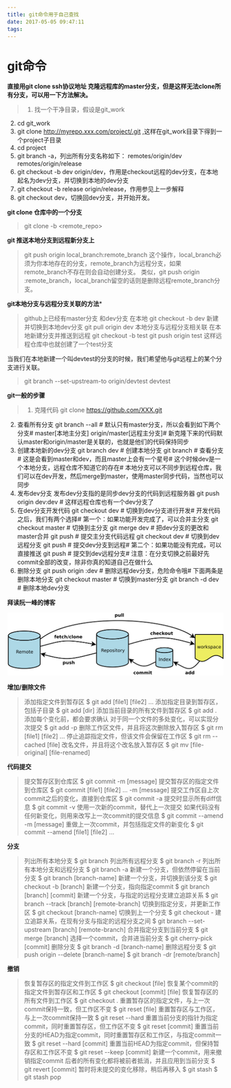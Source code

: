 ```yaml
---
title: git命令用于自己查找
date: 2017-05-05 09:47:11
tags:
---
```


git命令
=========

**直接用git clone ssh协议地址 克隆远程库的master分支，但是这样无法clone所有分支，可以用一下方法解决。**

>1. 找一个干净目录，假设是git_work
2. cd git_work
3. git clone http://myrepo.xxx.com/project/.git ,这样在git_work目录下得到一个project子目录
4. cd project
5. git branch -a，列出所有分支名称如下：
remotes/origin/dev
remotes/origin/release
6. git checkout -b dev origin/dev，作用是checkout远程的dev分支，在本地起名为dev分支，并切换到本地的dev分支
7. git checkout -b release origin/release，作用参见上一步解释
8. git checkout dev，切换回dev分支，并开始开发。
> 

**git clone 仓库中的一个分支**


> git clone -b <branch> <remote_repo> 


**git 推送本地分支到远程新分支上**

>git push origin local_branch:remote_branch
这个操作，local_branch必须为你本地存在的分支，remote_branch为远程分支，如果remote_branch不存在则会自动创建分支。
类似，git push origin :remote_branch，local_branch留空的话则是删除远程remote_branch分支。


**git本地分支与远程分支关联的方法***

>github上已经有master分支 和dev分支
在本地
git checkout -b dev 新建并切换到本地dev分支
git pull origin dev 本地分支与远程分支相关联
在本地新建分支并推送到远程
git checkout -b test
git push origin test   这样远程仓库中也就创建了一个test分支
>


当我们在本地新建一个叫devtest的分支的时候，我们希望他与git远程上的某个分支进行关联。
>git branch --set-upstream-to origin/devtest devtest 



**git一般的步骤**
>1. 克隆代码
git clone https://github.com/XXX.git  
2. 查看所有分支
git branch --all  # 默认只有master分支，所以会看到如下两个分支# master[本地主分支] origin/master[远程主分支]# 新克隆下来的代码默认master和origin/master是关联的，也就是他们的代码保持同步
3. 创建本地新的dev分支
git branch dev  # 创建本地分支
git branch  # 查看分支# 这是会看到master和dev，而且master上会有一个星号# 这个时候dev是一个本地分支，远程仓库不知道它的存在# 本地分支可以不同步到远程仓库，我们可以在dev开发，然后merge到master，使用master同步代码，当然也可以同步
4. 发布dev分支
发布dev分支指的是同步dev分支的代码到远程服务器
git push origin dev:dev  # 这样远程仓库也有一个dev分支了
5. 在dev分支开发代码
git checkout dev  # 切换到dev分支进行开发# 开发代码之后，我们有两个选择# 第一个：如果功能开发完成了，可以合并主分支
git checkout master  # 切换到主分支
git merge dev  # 把dev分支的更改和master合并
git push  # 提交主分支代码远程
git checkout dev  # 切换到dev远程分支
git push  # 提交dev分支到远程# 第二个：如果功能没有完成，可以直接推送
git push  # 提交到dev远程分支# 注意：在分支切换之前最好先commit全部的改变，除非你真的知道自己在做什么
6. 删除分支
git push origin :dev  # 删除远程dev分支，危险命令哦# 下面两条是删除本地分支
git checkout master  # 切换到master分支
git branch -d dev  # 删除本地dev分支

**拜读阮一峰的博客**

![Git过程图](../uploads/git.png)


**增加/删除文件**
>添加指定文件到暂存区
$ git add [file1] [file2] ...
添加指定目录到暂存区，包括子目录
$ git add [dir]
添加当前目录的所有文件到暂存区
$ git add .
添加每个变化前，都会要求确认
对于同一个文件的多处变化，可以实现分次提交
$ git add -p
删除工作区文件，并且将这次删除放入暂存区
$ git rm [file1] [file2] ...
停止追踪指定文件，但该文件会保留在工作区
$ git rm --cached [file]
改名文件，并且将这个改名放入暂存区
>$ git mv [file-original] [file-renamed]

**代码提交**
>提交暂存区到仓库区
$ git commit -m [message]
提交暂存区的指定文件到仓库区
$ git commit [file1] [file2] ... -m [message]
提交工作区自上次commit之后的变化，直接到仓库区
$ git commit -a
提交时显示所有diff信息
$ git commit -v
使用一次新的commit，替代上一次提交
如果代码没有任何新变化，则用来改写上一次commit的提交信息
$ git commit --amend -m [message]
重做上一次commit，并包括指定文件的新变化
$ git commit --amend [file1] [file2] ...

**分支**
>列出所有本地分支
$ git branch
列出所有远程分支
$ git branch -r
列出所有本地分支和远程分支
$ git branch -a
新建一个分支，但依然停留在当前分支
$ git branch [branch-name]
新建一个分支，并切换到该分支
$ git checkout -b [branch]
新建一个分支，指向指定commit
$ git branch [branch] [commit]
新建一个分支，与指定的远程分支建立追踪关系
$ git branch --track [branch] [remote-branch]
切换到指定分支，并更新工作区
$ git checkout [branch-name]
切换到上一个分支
$ git checkout -
建立追踪关系，在现有分支与指定的远程分支之间
$ git branch --set-upstream [branch] [remote-branch]
合并指定分支到当前分支
$ git merge [branch]
选择一个commit，合并进当前分支
$ git cherry-pick [commit]
删除分支
$ git branch -d [branch-name]
删除远程分支
$ git push origin --delete [branch-name]
$ git branch -dr [remote/branch]

**撤销**
>恢复暂存区的指定文件到工作区
$ git checkout [file]
恢复某个commit的指定文件到暂存区和工作区
$ git checkout [commit] [file]
恢复暂存区的所有文件到工作区
$ git checkout .
重置暂存区的指定文件，与上一次commit保持一致，但工作区不变
$ git reset [file]
重置暂存区与工作区，与上一次commit保持一致
$ git reset --hard
重置当前分支的指针为指定commit，同时重置暂存区，但工作区不变
$ git reset [commit]
重置当前分支的HEAD为指定commit，同时重置暂存区和工作区，与指定commit一致
$ git reset --hard [commit]
重置当前HEAD为指定commit，但保持暂存区和工作区不变
$ git reset --keep [commit]
新建一个commit，用来撤销指定commit
后者的所有变化都将被前者抵消，并且应用到当前分支
$ git revert [commit]
暂时将未提交的变化移除，稍后再移入
$ git stash
$ git stash pop